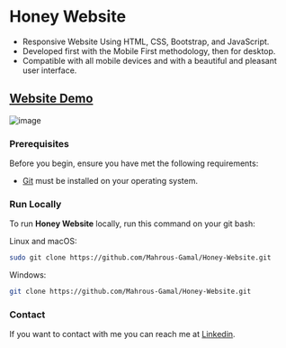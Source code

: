 # Honey Website
- Responsive Website Using HTML, CSS, Bootstrap, and JavaScript.
- Developed first with the Mobile First methodology, then for desktop.
- Compatible with all mobile devices and with a beautiful and pleasant user interface.

## [Website Demo](https://mahrous-gamal.github.io/Honey-Website/)

![image](https://github.com/Mahrous-Gamal/Honey-Website/assets/105131896/80f4fc6c-7cf8-4435-a408-34c280dad31c)


### Prerequisites

Before you begin, ensure you have met the following requirements:

* [Git](https://git-scm.com/downloads "Download Git") must be installed on your operating system.

### Run Locally

To run **Honey Website** locally, run this command on your git bash:

Linux and macOS:

```bash
sudo git clone https://github.com/Mahrous-Gamal/Honey-Website.git
```

Windows:

```bash
git clone https://github.com/Mahrous-Gamal/Honey-Website.git
```

### Contact

If you want to contact with me you can reach me at [Linkedin](https://www.linkedin.com/in/mahrous-gamal-044693218/).
